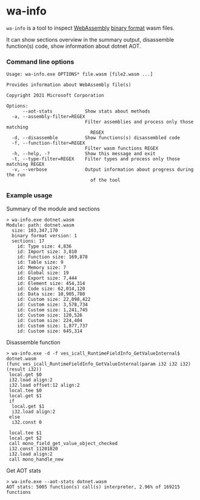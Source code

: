 # wa-info
`wa-info` is a tool to inspect [WebAssembly](https://webassembly.org/) [binary format](https://webassembly.github.io/spec/core/binary/index.html) wasm files.

It can show sections overview in the summary output, disassemble function(s) code, show information about dotnet AOT.

### Command line options

```
Usage: wa-info.exe OPTIONS* file.wasm [file2.wasm ...]

Provides information about WebAssembly file(s)

Copyright 2021 Microsoft Corporation

Options:
      --aot-stats            Show stats about methods
  -a, --assembly-filter=REGEX
                             Filter assemblies and process only those matching
                               REGEX
  -d, --disassemble          Show functions(s) disassembled code
  -f, --function-filter=REGEX
                             Filter wasm functions REGEX
  -h, --help, -?             Show this message and exit
  -t, --type-filter=REGEX    Filter types and process only those matching REGEX
  -v, --verbose              Output information about progress during the run
                               of the tool
```

### Example usage
Summary of the module and sections
```
> wa-info.exe dotnet.wasm
Module: path: dotnet.wasm
  size: 103,347,170
  binary format version: 1
  sections: 17
    id: Type size: 4,836
    id: Import size: 3,810
    id: Function size: 169,878
    id: Table size: 9
    id: Memory size: 7
    id: Global size: 19
    id: Export size: 7,444
    id: Element size: 454,314
    id: Code size: 62,014,120
    id: Data size: 10,905,780
    id: Custom size: 22,098,422
    id: Custom size: 3,578,734
    id: Custom size: 1,241,745
    id: Custom size: 120,526
    id: Custom size: 224,404
    id: Custom size: 1,877,737
    id: Custom size: 645,314
```

Disassemble function
```
> wa-info.exe -d -f ves_icall_RuntimeFieldInfo_GetValueInternal$ dotnet.wasm
(func ves_icall_RuntimeFieldInfo_GetValueInternal(param i32 i32 i32) (result i32))
 local.get $0
 i32.load align:2
 i32.load offset:12 align:2
 local.tee $0
 local.get $1
 if
  local.get $1
  i32.load align:2
 else
  i32.const 0

 local.tee $1
 local.get $2
 call mono_field_get_value_object_checked
 i32.const 11201820
 i32.load align:2
 call mono_handle_new
```

Get AOT stats
```
> wa-info.exe --aot-stats dotnet.wasm
AOT stats: 5005 function(s) call(s) interpreter, 2.96% of 169215 functions
```

